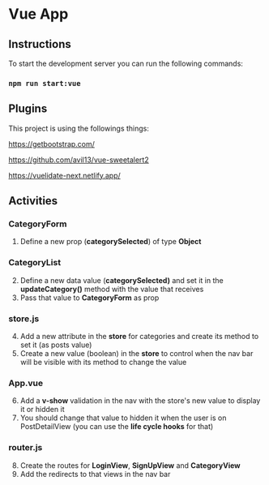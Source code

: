 # Vue App

## Instructions

To start the development server you can run the following commands:

### `npm run start:vue`

## Plugins

This project is using the followings things:

https://getbootstrap.com/

https://github.com/avil13/vue-sweetalert2

https://vuelidate-next.netlify.app/

## Activities

### CategoryForm

1. Define a new prop (**categorySelected**) of type **Object**

### CategoryList

2. Define a new data value (**categorySelected)** and set it in the **updateCategory()** method with the value that receives
3. Pass that value to **CategoryForm** as prop

### store.js

4. Add a new attribute in the **store** for categories and create its method to set it (as posts value)
5. Create a new value (boolean) in the **store** to control when the nav bar will be visible with its method to change the value

### App.vue

6. Add a **v-show** validation in the nav with the store's new value to display it or hidden it
7. You should change that value to hidden it when the user is on PostDetailView (you can use the **life cycle hooks** for that)

### router.js

8. Create the routes for **LoginView**, **SignUpView** and **CategoryView**
9. Add the redirects to that views in the nav bar
